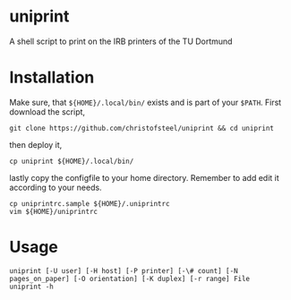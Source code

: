 # uniprint

A shell script to print on the IRB printers of the TU Dortmund

# Installation

Make sure, that `${HOME}/.local/bin/` exists and is part of your `$PATH`. First
download the script,

    git clone https://github.com/christofsteel/uniprint && cd uniprint

then deploy it,

    cp uniprint ${HOME}/.local/bin/

lastly copy the configfile to your home directory. Remember to add edit it according to your needs.

    cp uniprintrc.sample ${HOME}/.uniprintrc
    vim ${HOME}/uniprintrc

# Usage

    uniprint [-U user] [-H host] [-P printer] [-\# count] [-N pages_on_paper] [-O orientation] [-K duplex] [-r range] File
    uniprint -h
